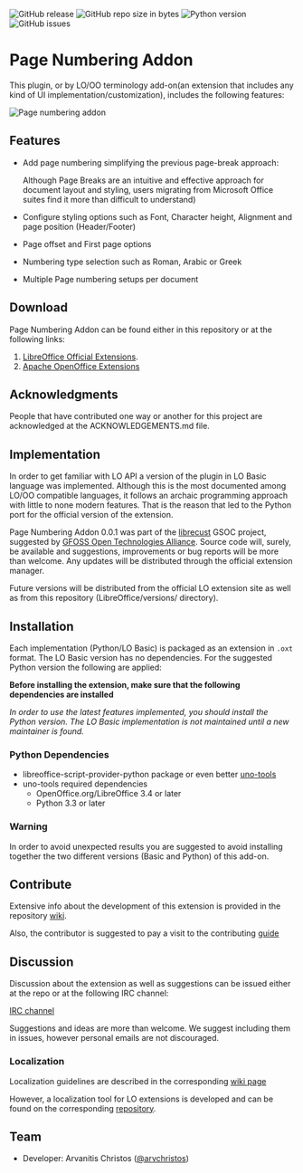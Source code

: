 ![GitHub release](https://img.shields.io/github/release/arvchristos/lo-page-numbering.svg)
![GitHub repo size in bytes](https://img.shields.io/github/repo-size/arvchristos/lo-page-numbering.svg?colorB=fedcba)
![Python version](https://img.shields.io/badge/python-3.5-green.svg)
![GitHub issues](https://img.shields.io/github/issues/arvchristos/lo-page-numbering.svg)

# Page Numbering Addon

This plugin, or by LO/OO terminology add-on(an extension that includes any kind of UI implementation/customization), includes the following features:

![Page numbering addon](https://extensions.libreoffice.org/extensions/page-numbering-addon/@@images/screenshot/large)

## Features
* Add page numbering simplifying the previous page-break approach:

  Although Page Breaks are an intuitive and effective approach for document layout and styling, users migrating from Microsoft Office suites find it more than difficult to understand)

* Configure styling options such as Font, Character height, Alignment and page position (Header/Footer)
* Page offset and First page options
* Numbering type selection such as Roman, Arabic or Greek
* Multiple Page numbering setups per document

## Download
Page Numbering Addon can be found either in this repository or at the following links:
1. [LibreOffice Official Extensions](https://extensions.libreoffice.org/extensions/page-numbering-addon).
2. [Apache OpenOffice Extensions](https://extensions.openoffice.org/en/project/page-numbering-addon)

## Acknowledgments
People that have contributed one way or another for this project are acknowledged at the ACKNOWLEDGEMENTS.md file.

## Implementation
In order to get familiar with LO API a version of the plugin in LO Basic language was implemented. Although this is the most documented among LO/OO compatible languages, it follows an archaic programming approach with little to none modern features. That is the reason that led to the Python port for the official version of the extension.

Page Numbering Addon 0.0.1 was part of the [librecust](https://github.com/eellak/gsoc2018-librecust) GSOC project, suggested by [GFOSS Open Technologies Alliance](https://gfoss.eu/home-posts/). 
Source code will, surely, be available and suggestions, improvements or bug reports will be more than welcome. Any updates will be distributed through the official extension manager.

Future versions will be distributed from the official LO extension site as well as from this repository (LibreOffice/versions/
 directory). 

## Installation
Each implementation (Python/LO Basic) is packaged as an extension in `.oxt` format. The LO Basic version has no dependencies. For the suggested Python version the following are applied:

**Before installing the extension, make sure that the following dependencies are installed**


*In order to use the latest features implemented, you should install the Python version. The LO Basic implementation is not
maintained until a new maintainer is found.*

### Python Dependencies
* libreoffice-script-provider-python package or even better [uno-tools](https://pypi.org/project/unotools/)
* uno-tools required dependencies
  - OpenOffice.org/LibreOffice 3.4 or later
  - Python 3.3 or later

### Warning
In order to avoid unexpected results you are suggested to avoid installing together the two different versions (Basic and Python) of this add-on.

## Contribute 
Extensive info about the development of this extension is provided in the repository [wiki](https://gitlab.com/lo_extensions/lo-page-numbering/wikis/home).

Also, the contributor is suggested to pay a visit to the contributing [guide](https://github.com/arvchristos/lo-page-numbering/blob/master/CONTRIBUTING.md) 

## Discussion
Discussion about the extension as well as suggestions can be issued either at the repo or at the following IRC channel:

[IRC channel](https://riot.im/app/#/room/!pywEKwnnGVkNrbMljv:matrix.org)

Suggestions and ideas are more than welcome. We suggest including them in issues, however personal emails are not discouraged.

### Localization 
Localization guidelines are described in the corresponding [wiki page](https://gitlab.com/lo_extensions/lo-page-numbering/wikis/Localization-tutorial)

However, a localization tool for LO extensions is developed and can be found on the corresponding [repository](https://gitlab.com/lo_extensions/l10n-utility).

## Team 
* Developer: Arvanitis Christos ([@arvchristos](https://github.com/arvchristos))
